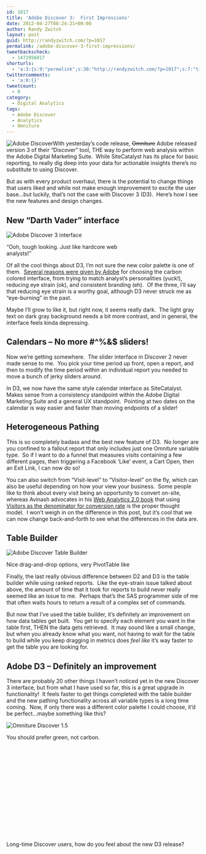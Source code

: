 ```yaml
---
id: 1017
title: 'Adobe Discover 3:  First Impressions'
date: 2012-04-27T08:24:21+00:00
author: Randy Zwitch
layout: post
guid: http://randyzwitch.com/?p=1017
permalink: /adobe-discover-3-first-impressions/
tweetbackscheck:
  - 1472956017
shorturls:
  - 'a:3:{s:9:"permalink";s:30:"http://randyzwitch.com/?p=1017";s:7:"tinyurl";s:26:"http://tinyurl.com/8xcx954";s:4:"isgd";s:19:"http://is.gd/BcfhjN";}'
twittercomments:
  - 'a:0:{}'
tweetcount:
  - 0
category:
  - Digital Analytics
tags:
  - Adobe Discover
  - Analytics
  - Omniture
---
```

<img class="alignright size-full wp-image-1020" title="adobe-discover-logo" src="http://i0.wp.com/randyzwitch.com/wp-content/uploads/2012/04/adobe-discover-logo.png?fit=184%2C43" alt="Adobe Discover" srcset="http://i0.wp.com/randyzwitch.com/wp-content/uploads/2012/04/adobe-discover-logo.png?w=184 184w, http://i0.wp.com/randyzwitch.com/wp-content/uploads/2012/04/adobe-discover-logo.png?resize=150%2C35 150w" sizes="(max-width: 184px) 100vw, 184px" data-recalc-dims="1" />With yesterday&#8217;s code release, <del>Omniture</del> Adobe released version 3 of their &#8220;Discover&#8221; tool, THE way to perform web analysis within the Adobe Digital Marketing Suite.  While SiteCatalyst has its place for basic reporting, to really dig deep into your data for actionable insights there&#8217;s no substitute to using Discover.

But as with every product overhaul, there is the potential to change things that users liked and while not make enough improvement to excite the user base&#8230;but luckily, that&#8217;s not the case with Discover 3 (D3).  Here&#8217;s how I see the new features and design changes.

<!--more-->

## New &#8220;Darth Vader&#8221; interface

<div id="attachment_1025" style="width: 357px" class="wp-caption alignright">
  <img class="size-full wp-image-1025" title="adobe-discover-3-screenshot" src="http://i2.wp.com/randyzwitch.com/wp-content/uploads/2012/04/adobe-discover-3-screenshot.png?fit=347%2C219" alt="Adobe Discover 3 interface" srcset="http://i2.wp.com/randyzwitch.com/wp-content/uploads/2012/04/adobe-discover-3-screenshot.png?w=347 347w, http://i2.wp.com/randyzwitch.com/wp-content/uploads/2012/04/adobe-discover-3-screenshot.png?resize=150%2C94 150w, http://i2.wp.com/randyzwitch.com/wp-content/uploads/2012/04/adobe-discover-3-screenshot.png?resize=300%2C189 300w" sizes="(max-width: 347px) 100vw, 347px" data-recalc-dims="1" />

  <p class="wp-caption-text">
    &#8220;Ooh, tough looking. Just like hardcore web analysts!&#8221;
  </p>
</div>

Of all the cool things about D3, I&#8217;m not sure the new color palette is one of them.  <a title="Adobe Discover 3 announcement" href="http://blogs.adobe.com/digitalmarketing/analytics/discover-3-0-the-new-ui-might-just-be-as-cool-as-the-analysts-who-use-it/" target="_blank">Several reasons were given by Adobe</a> for choosing the carbon colored interface, from trying to match analyst&#8217;s personalities (yuck!), reducing eye strain (ok), and consistent branding (eh).  Of the three, I&#8217;ll say that reducing eye strain is a worthy goal, although D3 never struck me as &#8220;eye-burning&#8221; in the past.

Maybe I&#8217;ll grow to like it, but right now, it seems really dark.  The light gray text on dark gray background needs a bit more contrast, and in general, the interface feels kinda depressing.

## Calendars &#8211; No more #^%&$ sliders!

Now we&#8217;re getting somewhere.  The slider interface in Discover 2 never made sense to me.  You pick your time period up front, open a report, and then to modify the time period within an individual report you needed to move a bunch of jerky sliders around.

In D3, we now have the same style calendar interface as SiteCatalyst.  Makes sense from a consistency standpoint within the Adobe Digital Marketing Suite and a general UX standpoint.  Pointing at two dates on the calendar is way easier and faster than moving endpoints of a slider!





## Heterogeneous Pathing

This is so completely badass and the best new feature of D3.  No longer are you confined to a fallout report that only includes just one Omniture variable type.  So if I want to do a funnel that measures visits containing a few different pages, then triggering a Facebook &#8216;Like&#8217; event, a Cart Open, then an Exit Link, I can now do so!

You can also switch from &#8220;Visit-level&#8221; to &#8220;Visitor-level&#8221; on the fly, which can also be useful depending on how your view your business.  Some people like to think about every visit being an opportunity to convert on-site, whereas Avinash advocates in his <a title="Web Analytics 2.0 link" href="http://www.amazon.com/gp/product/0470529393/ref=as_li_ss_tl?ie=UTF8&tag=thefuquexpe-20&linkCode=as2&camp=1789&creative=390957&creativeASIN=0470529393" target="_blank">Web Analytics 2.0 book</a> that using <a title="Avinash Visitors Conversion Rate" href="http://www.kaushik.net/avinash/excellent-analytics-tip5-conversion-rate-basics-best-practices/" target="_blank">Visitors as the denominator for conversion rate</a> is the proper thought model.  I won&#8217;t weigh in on the difference in this post, but it&#8217;s cool that we can now change back-and-forth to see what the differences in the data are.

## Table Builder

<div id="attachment_1030" style="width: 337px" class="wp-caption alignleft">
  <img class="size-full wp-image-1030" title="adobe-discover-3-table-builder" src="http://i1.wp.com/randyzwitch.com/wp-content/uploads/2012/04/adobe-discover-3-table-builder.png?fit=327%2C225" alt="Adobe Discover Table Builder" srcset="http://i1.wp.com/randyzwitch.com/wp-content/uploads/2012/04/adobe-discover-3-table-builder.png?w=327 327w, http://i1.wp.com/randyzwitch.com/wp-content/uploads/2012/04/adobe-discover-3-table-builder.png?resize=150%2C103 150w, http://i1.wp.com/randyzwitch.com/wp-content/uploads/2012/04/adobe-discover-3-table-builder.png?resize=300%2C206 300w" sizes="(max-width: 327px) 100vw, 327px" data-recalc-dims="1" />

  <p class="wp-caption-text">
    Nice drag-and-drop options, very PivotTable like
  </p>
</div>

Finally, the last really obvious difference between D2 and D3 is the table builder while using ranked reports.  Like the eye-strain issue talked about above, the amount of time that it took for reports to build never really seemed like an issue to me.  Perhaps that&#8217;s the SAS programmer side of me that often waits hours to return a result of a complex set of commands.

But now that I&#8217;ve used the table builder, it&#8217;s definitely an improvement on how data tables get built.  You get to specify each element you want in the table first, THEN the data gets retrieved.  It may sound like a small change, but when you already know what you want, not having to wait for the table to build while you keep dragging in metrics does _feel like_ it&#8217;s way faster to get the table you are looking for.

## Adobe D3 &#8211; Definitely an improvement

There are probably 20 other things I haven&#8217;t noticed yet in the new Discover 3 interface, but from what I have used so far, this is a great upgrade in functionality!  It feels faster to get things completed with the table builder and the new pathing functionality across all variable types is a long time coming.  Now, if only there was a different color palette I could choose, it&#8217;d be perfect&#8230;maybe something like this?

<div id="attachment_1034" style="width: 408px" class="wp-caption alignleft">
  <img class="size-full wp-image-1034 " title="omniture-discover-1.5" src="http://i2.wp.com/randyzwitch.com/wp-content/uploads/2012/04/omniture-discover-1.5.png?fit=398%2C266" alt="Omniture Discover 1.5" srcset="http://i2.wp.com/randyzwitch.com/wp-content/uploads/2012/04/omniture-discover-1.5.png?w=398 398w, http://i2.wp.com/randyzwitch.com/wp-content/uploads/2012/04/omniture-discover-1.5.png?resize=150%2C100 150w, http://i2.wp.com/randyzwitch.com/wp-content/uploads/2012/04/omniture-discover-1.5.png?resize=300%2C200 300w" sizes="(max-width: 398px) 100vw, 398px" data-recalc-dims="1" />

  <p class="wp-caption-text">
    You should prefer green, not carbon.
  </p>
</div>

&nbsp;

&nbsp;

&nbsp;

&nbsp;

&nbsp;

&nbsp;

&nbsp;

&nbsp;

Long-time Discover users, how do you feel about the new D3 release?
